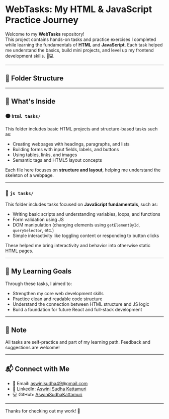 #  WebTasks: My HTML & JavaScript Practice Journey

Welcome to my **WebTasks** repository!  
This project contains hands-on tasks and practice exercises I completed while learning the fundamentals of **HTML** and **JavaScript**. Each task helped me understand the basics, build mini projects, and level up my frontend development skills. 🌱💻

---

## 📁 Folder Structure


---

## 🧾 What's Inside

### 🟠 `html tasks/`
This folder includes basic HTML projects and structure-based tasks such as:
- Creating webpages with headings, paragraphs, and lists
- Building forms with input fields, labels, and buttons
- Using tables, links, and images
- Semantic tags and HTML5 layout concepts

Each file here focuses on **structure and layout**, helping me understand the skeleton of a webpage.

---

### 🔵 `js tasks/`
This folder includes tasks focused on **JavaScript fundamentals**, such as:
- Writing basic scripts and understanding variables, loops, and functions
- Form validation using JS
- DOM manipulation (changing elements using `getElementById`, `querySelector`, etc.)
- Simple interactivity like toggling content or responding to button clicks

These helped me bring interactivity and behavior into otherwise static HTML pages.

---

## 🚀 My Learning Goals
Through these tasks, I aimed to:
- Strengthen my core web development skills
- Practice clean and readable code structure
- Understand the connection between HTML structure and JS logic
- Build a foundation for future React and full-stack development

---

## 📌 Note
All tasks are self-practice and part of my learning path. Feedback and suggestions are welcome!

---

## 📬 Connect with Me
- 📧 Email: [aswinisudha49@gmail.com](mailto:aswinisudha49@gmail.com)
- 💼 LinkedIn: [Aswini Sudha Kattamuri](https://www.linkedin.com/in/aswini-sudha-kattamuri-856233258/)
- 💻 GitHub: [AswiniSudhaKattamuri](https://github.com/AswiniSudhaKattamuri)

---

Thanks for checking out my work! 🌟
